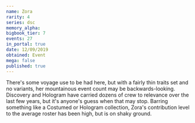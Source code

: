 ```yaml
---
name: Zora
rarity: 4
series: dsc
memory_alpha:
bigbook_tier: 7
events: 27
in_portal: true
date: 12/09/2019
obtained: Event
mega: false
published: true
---
```


There's some voyage use to be had here, but with a fairly thin traits set and no variants, her mountainous event count may be backwards-looking. Discovery and Hologram have carried dozens of crew to relevance over the last few years, but it's anyone's guess when that may stop. Barring something like a Costumed or Hologram collection, Zora's contribution level to the average roster has been high, but is on shaky ground.
